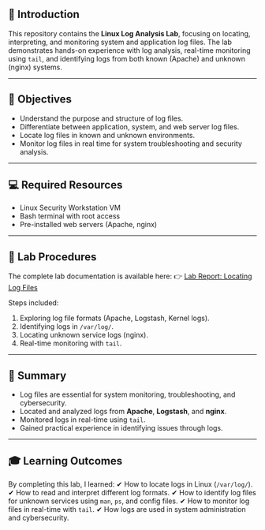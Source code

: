 ## 🔹 Introduction

This repository contains the **Linux Log Analysis Lab**, focusing on locating, interpreting, and monitoring system and application log files.
The lab demonstrates hands-on experience with log analysis, real-time monitoring using `tail`, and identifying logs from both known (Apache) and unknown (nginx) systems.

---

## 🎯 Objectives

* Understand the purpose and structure of log files.
* Differentiate between application, system, and web server log files.
* Locate log files in known and unknown environments.
* Monitor log files in real time for system troubleshooting and security analysis.

---

## 💻 Required Resources

* Linux Security Workstation VM
* Bash terminal with root access
* Pre-installed web servers (Apache, nginx)

---

## 📝 Lab Procedures

The complete lab documentation is available here:
👉 [Lab Report: Locating Log Files](https://github.com/NIMRAA3/Locating-log-files-Linux-lab-/blob/main/log%20file%20lab.docx)

Steps included:

1. Exploring log file formats (Apache, Logstash, Kernel logs).
2. Identifying logs in `/var/log/`.
3. Locating unknown service logs (nginx).
4. Real-time monitoring with `tail`.

---


## 📌 Summary

* Log files are essential for system monitoring, troubleshooting, and cybersecurity.
* Located and analyzed logs from **Apache**, **Logstash**, and **nginx**.
* Monitored logs in real-time using `tail`.
* Gained practical experience in identifying issues through logs.

---

## 🎓 Learning Outcomes

By completing this lab, I learned:
✔ How to locate logs in Linux (`/var/log/`).
✔ How to read and interpret different log formats.
✔ How to identify log files for unknown services using `man`, `ps`, and config files.
✔ How to monitor log files in real-time with `tail`.
✔ How logs are used in system administration and cybersecurity.





